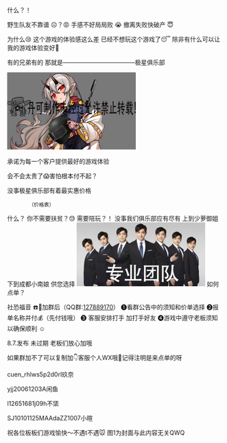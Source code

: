 什么？！

野生队友不靠谱 ☹️？😡
手感不好局局败 😭
撤离失败快破产 😇

为什么😢
这个游戏的体验感这么差
已经不想玩这个游戏了😴
除非有什么可以让我的游戏体验变好🥵

有的兄弟有的
那就是————————————极星俱乐部

<img src="./1.jpg" style="width: 300px;">

承诺为每一个客户提供最好的游戏体验

会不会太贵了😱害怕根本付不起？

没事极星俱乐部有着最实惠价格

           （价格表）

什么？
你不需要扶贫？😓
需要陪玩？！
没事我们俱乐部应有尽有
上到少萝御姐
下到成都小南娘
供您选择
<img src="./2.jpg" style="width: 300px">
如何点单？

社恐福音 ☎️🌟加群后（QQ群:[127889170](https://qm.qq.com/q/Kpp9WdYRqO)）
❶看群公告中的须知和价单选择
❷报单名称并付💰（先付钱哦）
❸ 客服安排打手 加打手好友
❹游戏中遵守老板须知以确保顺利 ☺️

8.7.发布 未过期 老板们放心加哦

如果群加不了可以复制加👇客服个人WX哦💫记得注明是来点单的呀

cuen_rhlws5p2d0rl玖奈

yjj20061203A闲鱼

l12651681j09h不栠

SJ10101125MAAdaZZ1007小暄


祝各位板板们游戏愉快～不遇t不遇🐭
图1为封面与此内容无关QWQ




